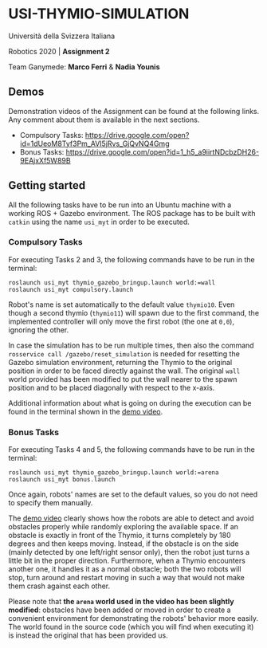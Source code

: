 # USI-THYMIO-SIMULATION

Università della Svizzera Italiana

Robotics 2020 | **Assignment 2**

Team Ganymede: **Marco Ferri** & **Nadia Younis**


## Demos

Demonstration videos of the Assignment can be found at the following links. Any comment about them is available in the next sections.
- Compulsory Tasks: https://drive.google.com/open?id=1dUeoM8Tyf3Pm_AVI5jRvs_GjQvNQ4Gmg
- Bonus Tasks:      https://drive.google.com/open?id=1_h5_a9iirtNDcbzDH26-9EAjxXf5W89B



## Getting started

All the following tasks have to be run into an Ubuntu machine with a working ROS + Gazebo environment. The ROS package has to be built with `catkin` using the name `usi_myt` in order to be executed.


### Compulsory Tasks

For executing Tasks 2 and 3, the following commands have to be run in the terminal:

```
roslaunch usi_myt thymio_gazebo_bringup.launch world:=wall
roslaunch usi_myt compulsory.launch
```

Robot's name is set automatically to the default value `thymio10`. Even though a second thymio (`thymio11`) will spawn due to the first command, the implemented controller will only move the first robot (the one at `0,0`), ignoring the other.

In case the simulation has to be run multiple times, then also the command `rosservice call /gazebo/reset_simulation` is needed for resetting the Gazebo simulation environment, returning the Thymio to the original position in order to be faced directly against the wall. The original `wall` world provided has been modified to put the wall nearer to the spawn position and to be placed diagonally with respect to the x-axis.

Additional information about what is going on during the execution can be found in the terminal shown in the [demo video](https://drive.google.com/open?id=1dUeoM8Tyf3Pm_AVI5jRvs_GjQvNQ4Gmg).


### Bonus Tasks

For executing Tasks 4 and 5, the following commands have to be run in the terminal:

```
roslaunch usi_myt thymio_gazebo_bringup.launch world:=arena
roslaunch usi_myt bonus.launch
```

Once again, robots' names are set to the default values, so you do not need to specify them manually.

The [demo video](https://drive.google.com/open?id=1_h5_a9iirtNDcbzDH26-9EAjxXf5W89B) clearly shows how the robots are able to detect and avoid obstacles properly while randomly exploring the available space. If an obstacle is exactly in front of the Thymio, it turns completely by 180 degrees and then keeps moving. Instead, if the obstacle is on the side (mainly detected by one left/right sensor only), then the robot just turns a little bit in the proper direction. Furthermore, when a Thymio encounters another one, it handles it as a normal obstacle; both the two robots will stop, turn around and restart moving in such a way that would not make them crash against each other.

Please note that **the `arena` world used in the video has been slightly modified**: obstacles have been added or moved in order to create a convenient environment for demonstrating the robots' behavior more easily. The world found in the source code (which you will find when executing it) is instead the original that has been provided us.

